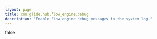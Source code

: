 ```yaml
---
layout: page
title: com.glide.hub.flow_engine.debug
description: "Enable flow engine debug messages in the system log."
---
```

false